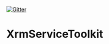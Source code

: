[![Gitter](https://badges.gitter.im/con-ssc/XrmServiceToolkit.svg)](https://gitter.im/con-ssc/XrmServiceToolkit?utm_source=badge&utm_medium=badge&utm_campaign=pr-badge)
# XrmServiceToolkit
